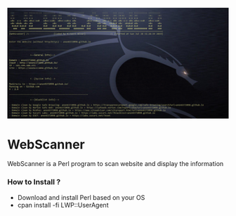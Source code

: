 ![WebScanner](https://github.com/Anon6372098/WebScanner/blob/master/img.png)
# WebScanner
WebScanner is a Perl program to scan website and display the information
### How to Install ?
- Download and install Perl based on your OS
- cpan install -fi LWP::UserAgent
